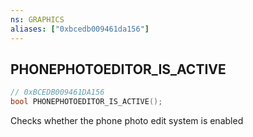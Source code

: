 ```yaml
---
ns: GRAPHICS
aliases: ["0xbcedb009461da156"]
---
```

## PHONEPHOTOEDITOR_IS_ACTIVE

```c
// 0xBCEDB009461DA156
bool PHONEPHOTOEDITOR_IS_ACTIVE();
```

Checks whether the phone photo edit system is enabled

